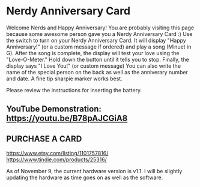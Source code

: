 # Nerdy Anniversary Card

Welcome Nerds and Happy Anniversary!  You are probably visiting this page because some awesome person gave you a Nerdy Anniversary Card :) 
Use the switch to turn on your Nerdy Anniversary Card.  It will display "Happy Anniversary!" (or a custom message if ordered) and play a song (Minuet in G).  After the song is complete, the display will test your love using the "Love-O-Meter."  Hold down the button until it tells you to stop.  Finally, the display says "I Love You!" (or custom message)  You can also write the name of the special person on the back as well as the anniverary number and date.  A fine tip sharpie marker works best.  

Please review the instructions for inserting the battery.

## YouTube Demonstration: https://youtu.be/B78pAJCGiA8

## PURCHASE A CARD
https://www.etsy.com/listing/1101757816/  
https://www.tindie.com/products/25316/


As of November 9, the current hardware version is v1.1.  I will be slightly updating the hardware as time goes on as well as the software.  

